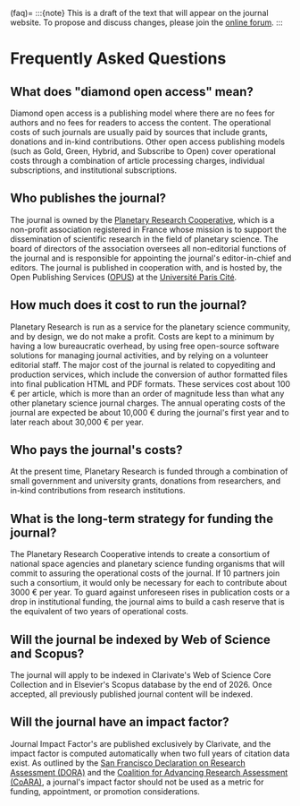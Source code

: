 (faq)=
:::{note}
This is a draft of the text that will appear on the journal website. To propose and discuss changes, please join the [online forum](#forum).
:::

# Frequently Asked Questions

## What does "diamond open access" mean?

Diamond open access is a publishing model where there are no fees for authors and no fees for readers to access the content. The operational costs of such journals are usually paid by sources that include grants, donations and in-kind contributions. Other open access publishing models (such as Gold, Green, Hybrid, and Subscribe to Open) cover operational costs through a combination of article processing charges, individual subscriptions, and institutional subscriptions.

## Who publishes the journal?

The journal is owned by the [Planetary Research Cooperative](https://coop.planetary-research.org), which is a non-profit association registered in France whose mission is to support the dissemination of scientific research in the field of planetary science. The board of directors of the association oversees all non-editorial functions of the journal and is responsible for appointing the journal's editor-in-chief and editors. The journal is published in cooperation with, and is hosted by, the Open Publishing Services ([OPUS](https://opus.u-paris.fr/)) at the [Université Paris Cité](https://u-paris.fr/en/).

## How much does it cost to run the journal?

Planetary Research is run as a service for the planetary science community, and by design, we do not make a profit. Costs are kept to a minimum by having a low bureaucratic overhead, by using free open-source software solutions for managing journal activities, and by relying on a volunteer editorial staff. The major cost of the journal is related to copyediting and production services, which include the conversion of author formatted files into final publication HTML and PDF formats. These services cost about 100 € per article, which is more than an order of magnitude less than what any other planetary science journal charges. The annual operating costs of the journal are expected be about 10,000 € during the journal's first year and to later reach about 30,000 € per year.

## Who pays the journal's costs?

At the present time, Planetary Research is funded through a combination of small government and university grants, donations from researchers, and in-kind contributions from research institutions.

## What is the long-term strategy for funding the journal?

The Planetary Research Cooperative intends to create a consortium of national space agencies and planetary science funding organisms that will commit to assuring the operational costs of the journal. If 10 partners join such a consortium, it would only be necessary for each to contribute about 3000 € per year. To guard against unforeseen rises in publication costs or a drop in institutional funding, the journal aims to build a cash reserve that is the equivalent of two years of operational costs.

## Will the journal be indexed by Web of Science and Scopus?

The journal will apply to be indexed in Clarivate's Web of Science Core Collection and in Elsevier's Scopus database by the end of 2026. Once accepted, all previously published journal content will be indexed.

## Will the journal have an impact factor?

Journal Impact Factor's are published exclusively by Clarivate, and the impact factor is computed automatically when two full years of citation data exist. As outlined by the [San Francisco Declaration on Research Assessment (DORA)](https://sfdora.org/read/) and the [Coalition for Advancing Research Assessment (CoARA)](https://coara.eu/), a journal's impact factor should not be used as a metric for funding, appointment, or promotion considerations.
